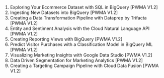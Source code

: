 1. Exploring Your Ecommerce Dataset with SQL in BigQuery [PWMA V1.2]
2. Ingesting New Datasets into BigQuery [PWMA V1.2]
3. Creating a Data Transformation Pipeline with Dataprep by Trifacta [PWMA V1.2]
4. Entity and Sentiment Analysis with the Cloud Natural Language API [PWMA V1.2]
5. Creating Reporting Views with BigQuery [PWMA V1.2]
6. Predict Visitor Purchases with a Classification Model in BigQuery ML [PWMA V1.2]
7. Visualizing Marketing Insights with Google Data Studio [PWMA V1.2]
8. Data Driven Segmentation for Marketing Analytics [PWMA V1.2]
9. Creating a Targeting Campaign Pipeline with Cloud Data Fusion [PWMA V1.2]
